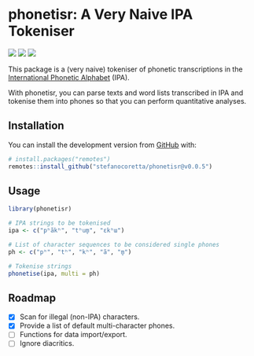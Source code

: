 
<!-- README.md is generated from README.Rmd. Please edit that file -->

# phonetisr: A Very Naive IPA Tokeniser

<!-- badges: start -->

[![](https://img.shields.io/badge/devel%20version-0.0.5-blue.svg)](https://github.com/phonetisr)
[![](https://img.shields.io/badge/devel%20version-0.0.5-orange.svg)](https://github.com/phonetisr)
[![](https://img.shields.io/badge/lifecycle-experimental-orange.svg)](https://lifecycle.r-lib.org/articles/stages.html#experimental)
<!-- badges: end -->

This package is a (very naive) tokeniser of phonetic transcriptions in
the [International Phonetic
Alphabet](https://www.internationalphoneticassociation.org/content/ipa-chart)
(IPA).

With phonetisr, you can parse texts and word lists transcribed in IPA
and tokenise them into phones so that you can perform quantitative
analyses.

## Installation

You can install the development version from
[GitHub](https://github.com/) with:

``` r
# install.packages("remotes")
remotes::install_github("stefanocoretta/phonetisr@v0.0.5")
```

## Usage

``` r
library(phonetisr)

# IPA strings to be tokenised
ipa <- c("pʰãkʰ", "tʰum̥", "ɛkʰɯ")

# List of character sequences to be considered single phones
ph <- c("pʰ", "tʰ", "kʰ", "ã", "m̥")

# Tokenise strings
phonetise(ipa, multi = ph)
```

## Roadmap

- [x] Scan for illegal (non-IPA) characters.
- [x] Provide a list of default multi-character phones.
- [ ] Functions for data import/export.
- [ ] Ignore diacritics.
